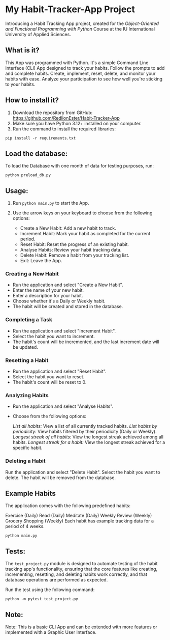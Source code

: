 # My Habit-Tracker-App Project

Introducing a Habit Tracking App project, created for the *Object-Oriented and Functional Programming with Python*
Course at the IU International University of Applied Sciences. 


## What is it?

This App was programmed with Python.
It's a simple Command Line Interface (CLI) App designed to track your habits. 
Follow the prompts to add and complete habits.
Create, implement, reset, delete, and monitor your habits with ease. 
Analyze your participation to see how well you're sticking to your habits.


## How to install it?

1. Download the repository from GitHub: https://github.com/RedlionEster/Habit-Tracker-App
2. Make sure you have Python 3.12+ installed on your computer.
3. Run the command to install the required libraries:


```shell
pip install -r requirements.txt
```


## Load the database:

To load the Database with one month of data for testing purposes, run:

```shell
python preload_db.py
```

## Usage:

1. Run `python main.py` to start the App.

2. Use the arrow keys on your keyboard to choose from the following options:
      
   * Create a New Habit: Add a new habit to track.  
   * Increment Habit: Mark your habit as completed for the current period.  
   * Reset Habit: Reset the progress of an existing habit.  
   * Analyse Habits: Review your habit tracking data.  
   * Delete Habit: Remove a habit from your tracking list.  
   * Exit: Leave the App.  

### Creating a New Habit
* Run the application and select "Create a New Habit".
* Enter the name of your new habit.
* Enter a description for your habit.
* Choose whether it's a Daily or Weekly habit.
* The habit will be created and stored in the database.

### Completing a Task
* Run the application and select "Increment Habit".
* Select the habit you want to increment.
* The habit's count will be incremented, and the last increment date will be updated.

### Resetting a Habit
* Run the application and select "Reset Habit".
* Select the habit you want to reset.
* The habit's count will be reset to 0.

### Analyzing Habits
* Run the application and select "Analyse Habits".
* Choose from the following options:

   *List all habits:* View a list of all currently tracked habits.
   *List habits by periodicity:* View habits filtered by their periodicity (Daily or Weekly).
   *Longest streak of all habits:* View the longest streak achieved among all habits.
   *Longest streak for a habit:* View the longest streak achieved for a specific habit.

### Deleting a Habit
Run the application and select "Delete Habit".
Select the habit you want to delete.
The habit will be removed from the database.

## Example Habits
The application comes with the following predefined habits:

Exercise (Daily)
Read (Daily)
Meditate (Daily)
Weekly Review (Weekly)
Grocery Shopping (Weekly)
Each habit has example tracking data for a period of 4 weeks.
   

```shell
python main.py
```


## Tests:

The `test_project.py` module is designed to automate testing of the habit tracking app's functionality, 
ensuring that the core features like creating, incrementing, resetting, and deleting habits work correctly, 
and that database operations are performed as expected.

Run the test using the following command:

```shell
python -m pytest test_project.py
```

## Note:

Note: This is a basic CLI App and can be extended with more features or implemented with a Graphic User Interface.